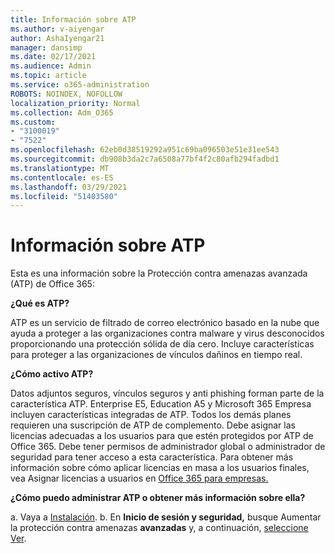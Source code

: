 ```yaml
---
title: Información sobre ATP
ms.author: v-aiyengar
author: AshaIyengar21
manager: dansimp
ms.date: 02/17/2021
ms.audience: Admin
ms.topic: article
ms.service: o365-administration
ROBOTS: NOINDEX, NOFOLLOW
localization_priority: Normal
ms.collection: Adm_O365
ms.custom:
- "3100019"
- "7522"
ms.openlocfilehash: 62eb0d38519292a951c69ba096503e51e31ee543
ms.sourcegitcommit: db908b3da2c7a6508a77bf4f2c80afb294fadbd1
ms.translationtype: MT
ms.contentlocale: es-ES
ms.lasthandoff: 03/29/2021
ms.locfileid: "51403580"
---
```

# <a name="learn-about-atp"></a>Información sobre ATP

Esta es una información sobre la Protección contra amenazas avanzada (ATP) de Office 365:

**¿Qué es ATP?**

ATP es un servicio de filtrado de correo electrónico basado en la nube que ayuda a proteger a las organizaciones contra malware y virus desconocidos proporcionando una protección sólida de día cero. Incluye características para proteger a las organizaciones de vínculos dañinos en tiempo real.

**¿Cómo activo ATP?**

Datos adjuntos seguros, vínculos seguros y anti phishing forman parte de la característica ATP. Enterprise E5, Education A5 y Microsoft 365 Empresa incluyen características integradas de ATP. Todos los demás planes requieren una suscripción de ATP de complemento. Debe asignar las licencias adecuadas a los usuarios para que estén protegidos por ATP de Office 365. Debe tener permisos de administrador global o administrador de seguridad para tener acceso a esta característica. Para obtener más información sobre cómo aplicar licencias en masa a los usuarios finales, vea Asignar licencias a usuarios en [Office 365 para empresas.](https://go.microsoft.com/fwlink/?linkid=2093435)

**¿Cómo puedo administrar ATP o obtener más información sobre ella?**

a. Vaya a [Instalación](https://go.microsoft.com/fwlink/p/?linkid=2075721).
b. En **Inicio de sesión y seguridad,** busque Aumentar la protección contra amenazas **avanzadas** y, a continuación, [seleccione Ver](https://go.microsoft.com/fwlink/?linkid=2109302).
